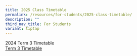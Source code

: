 ```yaml
---
title: 2025 Class Timetable
permalink: /resources/for-students/2025-class-timetable/
description: ""
third_nav_title: For Students
variant: tiptap
---
```

<p>2024 Term 3 Timetable
<br><a href="/files/Term_3_Timetable_202406201546_Class.pdf" rel="noopener noreferrer nofollow" target="_blank">Term 3 Timetable</a>
</p>